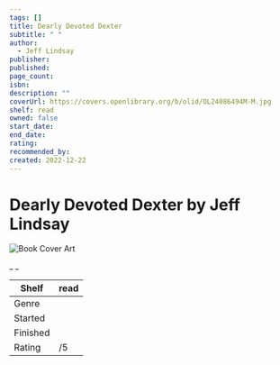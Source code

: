 ```yaml
---
tags: []
title: Dearly Devoted Dexter
subtitle: " "
author:
  - Jeff Lindsay
publisher: 
published: 
page_count: 
isbn: 
description: ""
coverUrl: https://covers.openlibrary.org/b/olid/OL24086494M-M.jpg
shelf: read
owned: false
start_date: 
end_date: 
rating: 
recommended_by: 
created: 2022-12-22
---
```


# Dearly Devoted Dexter by Jeff Lindsay

![Book Cover Art](https://covers.openlibrary.org/b/olid/OL24086494M-M.jpg)

_ _

| Shelf | read |
| --- | --- |
| Genre |  |
| Started |  |
| Finished |  |
| Rating | /5 |

